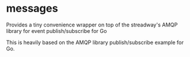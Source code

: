 # messages
Provides a tiny convenience wrapper on top of the streadway's AMQP library for event publish/subscribe for Go

This is heavily based on the AMQP library publish/subscribe example for Go.
